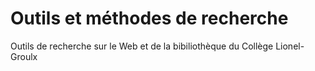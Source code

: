 # Outils et méthodes de recherche
Outils de recherche sur le Web et de la bibiliothèque du Collège Lionel-Groulx
